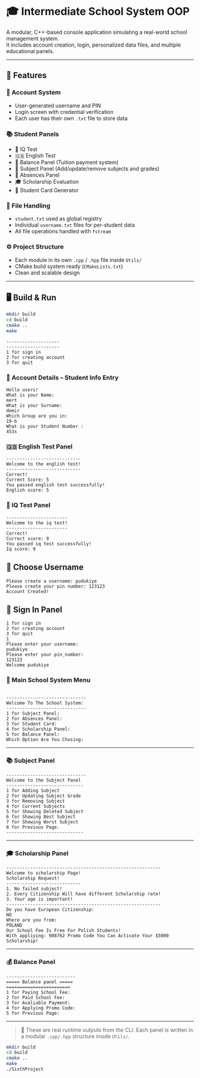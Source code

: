 # 🎓 Intermediate School System OOP

A modular, C++-based console application simulating a real-world school management system.  
It includes account creation, login, personalized data files, and multiple educational panels.

---

## 🧩 Features

### 🔐 Account System
- User-generated username and PIN
- Login screen with credential verification
- Each user has their own `.txt` file to store data

### 📚 Student Panels
- 🧠 IQ Test  
- 🇬🇧 English Test  
- 💸 Balance Panel (Tuition payment system)  
- 📝 Subject Panel (Add/update/remove subjects and grades)  
- 📆 Absences Panel  
- 🎓 Scholarship Evaluation  
- 🪪 Student Card Generator

### 🧾 File Handling
- `student.txt` used as global registry  
- Individual `username.txt` files for per-student data  
- All file operations handled with `fstream`

### ⚙️ Project Structure
- Each module in its own `.cpp` / `.hpp` file inside `Utils/`
- CMake build system ready (`CMakeLists.txt`)
- Clean and scalable design

---

## 🖥️ Build & Run

```bash
mkdir build
cd build
cmake ..
make
```

```
--------------------
--------------------
1 for sign in
2 for creating account 
3 for quit

```
### 👤 Account Details – Student Info Entry
```
Hello users!
What is your Name: 
mert
What is your Surname: 
demir
Which Group are you in: 
19-b
What is your Student Number : 
453s
```
### 🇬🇧 English Test Panel
```
----------------------------
Welcome to the english test!
----------------------------
Correct!
Current Score: 5
You passed english test successfully!
English score: 5

```
### 🧠 IQ Test Panel
```
-----------------------
Welcome to the iq test!
-----------------------
Correct!
Currect score: 9
You passed iq test successfully!
Iq score: 9
```

## 🧾 Choose Username 

```
Please create a username: pudukiye
Please create your pin number: 123123
Account Created!

```
## 🧾 Sign In Panel


```
1 for sign in
2 for creating account 
3 for quit
1
Please enter your username:
pudukiye
Please enter your pin_number:
123123
Welcome pudukiye
```
### 🧾 Main School System Menu
```

------------------------------
Welcome To The School System: 
------------------------------
1 for Subject Panel: 
2 for Absences Panel: 
3 for Student Card:
4 for Scholarship Panel: 
5 for Balance Panel: 
Which Option Are You Chosing: 

```

---

### 📚 Subject Panel


```
------------------------------
Welcome to the Subject Panel
-----------------------------
1 for Adding Subject
2 for Updating Subject Grade
3 for Removing Subject
4 for Current Subjects
5 for Showing Deleted Subject
6 for Showing Best Subject
7 for Showing Worst Subject
8 for Previous Page.
-----------------------------

```

---

### 🎓 Scholarship Panel


```
----------------------------------------------------------
Welcome to scholarship Page!
Scholarship Request!
----------------------------
1. No failed subject!
2. Every Citizenship Will have different Scholarship rate!
3. Your age is important!
----------------------------------------------------------
Do you have European Citizenship: 
NO
Where are you from: 
POLAND
Our School Fee Is Free For Polish Students!
With appliying: 908762 Promo Code You Can Activate Your $5000 Scholarship!

```

---

### 💰 Balance Panel


```
--------------------------
===== Balance panel =====
========================
1 for Paying School Fee:
2 for Paid School Fee:
3 for Avaliable Payment:
4 for Applying Promo Code:
5 for Previous Page: 

```

---

> 📌 These are real runtime outputs from the CLI. Each panel is written in a modular `.cpp/.hpp` structure inside `Utils/`.


```bash
mkdir build
cd build
cmake ..
make
./SixthProject
